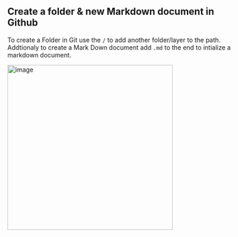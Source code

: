 ## Create a folder & new Markdown document in Github
To create a Folder in Git use the `/` to add another folder/layer to the path. Addtionaly to create a Mark Down document add `.md` to the end to intialize a markdown document.

<img width="372" alt="image" src="https://github.com/Eli-J-Paris/Today-I-Learned/assets/130601227/ecef0209-55f5-4b5a-9940-fd550b0b702c">

